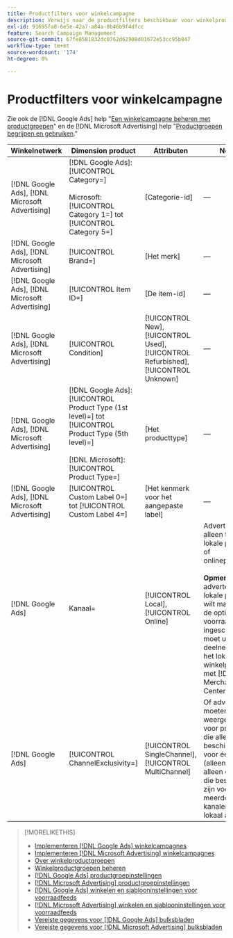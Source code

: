 ```yaml
---
title: Productfilters voor winkelcampagne
description: Verwijs naar de productfilters beschikbaar voor winkelproductgroepen.
exl-id: 91695fa8-6e5e-42a7-a84a-0b46b9f4dfcc
feature: Search Campaign Management
source-git-commit: 67fe8581832dc0762d62908d01672e53cc95b847
workflow-type: tm+mt
source-wordcount: '174'
ht-degree: 0%

---
```


# Productfilters voor winkelcampagne

Zie ook de [!DNL Google Ads] help &quot;[Een winkelcampagne beheren met productgroepen](https://support.google.com/google-ads/answer/6275317)&quot; en de [!DNL Microsoft Advertising] help &quot;[Productgroepen begrijpen en gebruiken](https://help.ads.microsoft.com/#apex/bae/en/56782).&quot;

| Winkelnetwerk | Dimension product | Attributen | Notities |
|----|----|----|----|
| [!DNL Google Ads], [!DNL Microsoft Advertising] | [!DNL Google Ads]: [!UICONTROL Category=]<br><br>Microsoft: [!UICONTROL Category 1=] tot [!UICONTROL Category 5=] | \[Categorie-id\] | — |
| [!DNL Google Ads], [!DNL Microsoft Advertising] | [!UICONTROL Brand=] | \[Het merk\] | — |
| [!DNL Google Ads], [!DNL Microsoft Advertising] | [!UICONTROL Item ID=] | \[De item-id\] | — |
| [!DNL Google Ads], [!DNL Microsoft Advertising] | [!UICONTROL Condition] | [!UICONTROL New], [!UICONTROL Used], [!UICONTROL Refurbished], [!UICONTROL Unknown] | — |
| [!DNL Google Ads], [!DNL Microsoft Advertising] | [!DNL Google Ads]: [!UICONTROL Product Type (1st level)=] tot [!UICONTROL Product Type (5th level)=]<br><br>[!DNL Microsoft]: [!UICONTROL Product Type=] | \[Het producttype\] | — |
| [!DNL Google Ads], [!DNL Microsoft Advertising] | [!UICONTROL Custom Label 0=] tot [!UICONTROL Custom Label 4=] | \[Het kenmerk voor het aangepaste label\] | — |
| [!DNL Google Ads] | Kanaal= | [!UICONTROL Local], [!UICONTROL Online] | Advertenties alleen tonen voor lokale producten of onlineproducten.<br><br><b>Opmerking:</b> Als u advertenties voor lokale producten wilt maken, moet de optie Lokale voorraad zijn ingeschakeld en moet u deelnemen aan het lokale winkelprogramma met [!DNL Google Merchant Center]. |
| [!DNL Google Ads] | [!UICONTROL ChannelExclusivity=] | [!UICONTROL SingleChannel], [!UICONTROL MultiChannel] | Of advertenties moeten worden weergegeven voor producten die alleen beschikbaar zijn voor één kanaal (alleen lokaal of alleen online) of die beschikbaar zijn voor meerdere kanalen (zowel lokaal als online). |

>[!MORELIKETHIS]
>
>* [Implementeren [!DNL Google Ads] winkelcampagnes](/help/search-social-commerce/campaign-management/special-campaign-types/google-shopping-campaigns.md)
>* [Implementeren [!DNL Microsoft Advertising] winkelcampagnes](/help/search-social-commerce/campaign-management/special-campaign-types/microsoft-shopping-campaigns.md)
>* [Over winkelproductgroepen](product-group-about.md)
>* [Winkelproductgroepen beheren](product-group-manage.md)
>* [[!DNL Google Ads] productgroepinstellingen](/help/search-social-commerce/campaign-management/campaigns/product-group-settings-google.md)
>* [[!DNL Microsoft Advertising] productgroepinstellingen](/help/search-social-commerce/campaign-management/campaigns/product-group-settings-microsoft.md)
>* [[!DNL Google Ads] winkelen en sjablooninstellingen voor voorraadfeeds](/help/search-social-commerce/campaign-management/inventory-feeds/ad-templates/template-google-shopping.md)
>* [[!DNL Microsoft Advertising] winkelen en sjablooninstellingen voor voorraadfeeds](/help/search-social-commerce/campaign-management/inventory-feeds/ad-templates/template-microsoft-shopping.md)
>* [Vereiste gegevens voor [!DNL Google Ads] bulksbladen](/help/search-social-commerce/campaign-management/bulksheets/bulksheet-data-formats/bulksheet-data-google.md)
>* [Vereiste gegevens voor [!DNL Microsoft Advertising] bulksbladen](/help/search-social-commerce/campaign-management/bulksheets/bulksheet-data-formats/bulksheet-data-microsoft.md)
